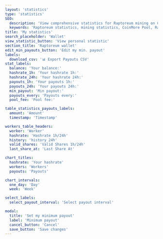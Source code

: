 ```yaml
---
layout: 'statistics'
type: 'statistics'
SEO:
  description: 'View comprehensive statistics for Raptoreum mining on CoinMore Pool. Monitor your mining performance and profitability with our advanced tools.'
  keywords: 'Raptoreum statistics, mining statistics, CoinMore Pool, Raptoreum mining, cryptocurrency mining, blockchain, crypto mining, mining performance, mining profitability'
title: 'My statistics'
search_placeholder: 'Wallet'
view_statistic_button: 'View personal statistic'
section_title: 'Raptoreum wallet'
edit_min_payouts_button: 'Edit my min. payout'
labels:
  download_csv: '📊 Export Payouts CSV'
stat_labels:
  balance: 'Your balance:'
  hashrate_1h: 'Your hashrate 1h:'
  hashrate_24h: 'Your hashrate 24h:'
  payouts_1h: 'Your payouts 1h:'
  payouts_24h: 'Your payouts 24h:'
  min_payout: 'Min payout:'
  payouts_every: 'Payouts every:'
  pool_fee: 'Pool fee:'

table_statistics_payouts_labels:
  amount: 'Amount'
  timestamp: 'Timestamp'

workers_table_headers:
  worker: 'Worker'
  hashrate: 'Hashrate 1h/24h'
  history: 'history 24h'
  valid_shares: 'Valid Shares 1h/24h'
  last_share_at: 'Last Share At'

chart_titles:
  hashrate: 'Your hashrate'
  workers: 'Workers'
  payouts: 'Payouts'

chart_intervals:
  one_day: 'Day'
  week: 'Week'

select_labels:
  select_payout_interval: 'Select payout interval'

modal:
  title: 'Set my minimum payout'
  label: 'Minimum payout'
  cancel_button: 'Cancel'
  save_button: 'Save changes'
---
```

